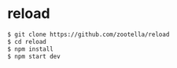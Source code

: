# reload

```bash
$ git clone https://github.com/zootella/reload
$ cd reload
$ npm install
$ npm start dev
```